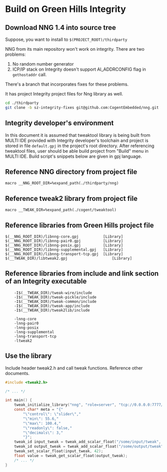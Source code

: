 # Build on Green Hills Integrity

## Download NNG 1.4 into source tree

Suppose, you want to install to `$(PROJECT_ROOT)/thirdparty`

NNG from its main repository won't work on integrity.
There are two problems:

 1. No random number generator
 2. ICP/IP stack on Integrity doesn't support AI_ADDRCONFIG flag in `gethostaddr` call.

There's a branch that incorporates fixes for these problems.

It has project Integrity project files for Nng library as well.

```bash
cd ./thirdparty
git clone -b sz-integrity-fixes git@github.com:CogentEmbedded/nng.git
```
## Integrity developer's environment

In this document it is assumed that tweaktool library is being built from
MULTI IDE provided with Integrity developer's toolchain and project is
stored in file `default.gpj` in the project's root directory.
After referencing tweaktool files, user should be able build project
from "Build" menu in MULTI IDE. Build script's snippets below are given
in gpj language.

## Reference NNG directory from project file

```
macro __NNG_ROOT_DIR=%expand_path(./thirdparty/nng)
```
## Reference tweak2 library from project file

```
macro __TWEAK_DIR=%expand_path(./cogent/tweaktool)
```

## Reference libraries from Green Hills project file

```
$(__NNG_ROOT_DIR)/libnng-core.gpj		    [Library]
$(__NNG_ROOT_DIR)/libnng-pair0.gpj		    [Library]
$(__NNG_ROOT_DIR)/libnng-posix.gpj		    [Library]
$(__NNG_ROOT_DIR)/libnng-supplemental.gpj	[Library]
$(__NNG_ROOT_DIR)/libnng-transport-tcp.gpj	[Library]
$(__TWEAK_DIR)/libtweak2.gpj                    [Library]
```

## Reference libraries from include and link section of an Integrity executable

```
    -I$(__TWEAK_DIR)/tweak-wire/include
    -I$(__TWEAK_DIR)/tweak-pickle/include
    -I$(__TWEAK_DIR)/tweak-common/include
    -I$(__TWEAK_DIR)/tweak-app/include
    -I$(__TWEAK_DIR)/tweak2lib/include
```

```
    -lnng-core
    -lnng-pair0
    -lnng-posix
    -lnng-supplemental
    -lnng-transport-tcp
    -ltweak2
```

## Use the library

Include header tweak2.h and call tweak functions. Reference other documents.

```c
#include <tweak2.h>

/* ... */

int main() {
    tweak_initialize_library("nng", "role=server", "tcp://0.0.0.0:7777/");
    const char* meta = "{"
        "\"control\": \"slider\","
        "\"min\": 55.6,"
        "\"max\": 100.4,"
        "\"readonly\": false,"
        "\"decimals\": 3,"
        "}";
    tweak_id input_tweak = tweak_add_scalar_float("/some/input/tweak", "float input tweak", meta, 0.f);
    tweak_id output_tweak = tweak_add_scalar_float("/some/output/tweak", "float output tweak", meta, 0.f);
    tweak_set_scalar_float(input_tweak, 42);
    float value = tweak_get_scalar_float(output_tweak);
    /* ... */
}
```
